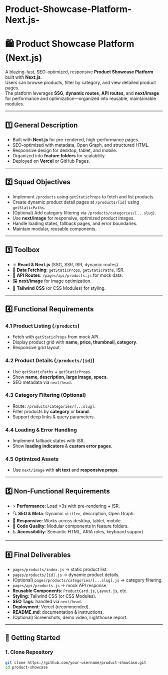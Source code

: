 # Product-Showcase-Platform-Next.js-
# 🛍️ Product Showcase Platform (Next.js)

A blazing-fast, SEO-optimized, responsive **Product Showcase Platform** built with **Next.js**.  
Users can browse products, filter by category, and view detailed product pages.  
The platform leverages **SSG**, **dynamic routes**, **API routes**, and **next/image** for performance and optimization—organized into reusable, maintainable modules.

---

## 1️⃣ General Description
- Built with **Next.js** for pre-rendered, high-performance pages.  
- SEO-optimized with metadata, Open Graph, and structured HTML.  
- Responsive design for desktop, tablet, and mobile.  
- Organized into **feature folders** for scalability.  
- Deployed on **Vercel** or GitHub Pages.

---

## 2️⃣ Squad Objectives
- Implement `/products` using `getStaticProps` to fetch and list products.  
- Create dynamic product detail pages at `/products/[id]` using `getStaticPaths`.  
- (Optional) Add category filtering via `/products/categories/[...slug]`.  
- Use **next/image** for responsive, optimized product images.  
- Handle loading states, fallback pages, and error boundaries.  
- Maintain modular, reusable components.  

---

## 3️⃣ Toolbox
- ⚛️ **React & Next.js** (SSG, SSR, ISR, dynamic routes).  
- 📡 **Data Fetching**: `getStaticProps`, `getStaticPaths`, ISR.  
- 🔗 **API Routes**: `/pages/api/products.js` for mock data.  
- 🖼 **next/image** for image optimization.  
- 🎨 **Tailwind CSS** (or CSS Modules) for styling.  

---

## 4️⃣ Functional Requirements

### 4.1 Product Listing (`/products`)
- Fetch with `getStaticProps` from mock API.  
- Display product grid with **name, price, thumbnail, category**.  
- Responsive grid layout.  

### 4.2 Product Details (`/products/[id]`)
- Use `getStaticPaths` + `getStaticProps`.  
- Show **name, description, large image, specs**.  
- SEO metadata via `next/head`.  

### 4.3 Category Filtering (Optional)
- Route: `/products/categories/[...slug]`.  
- Filter products by **category** or **brand**.  
- Support deep links & query parameters.  

### 4.4 Loading & Error Handling
- Implement fallback states with ISR.  
- Show **loading indicators** & **custom error pages**.  

### 4.5 Optimized Assets
- Use `next/image` with **alt text** and **responsive props**.  

---

## 5️⃣ Non-Functional Requirements
- ⚡ **Performance**: Load <3s with pre-rendering + ISR.  
- 🔍 **SEO & Meta**: Dynamic `<title>`, description, Open Graph.  
- 📱 **Responsive**: Works across desktop, tablet, mobile.  
- 🧩 **Code Quality**: Modular components in feature folders.  
- ♿ **Accessibility**: Semantic HTML, ARIA roles, keyboard support.  

---

## 6️⃣ Final Deliverables
- `pages/products/index.js` → static product list.  
- `pages/products/[id].js` → dynamic product details.  
- (Optional) `pages/products/categories/[...slug].js` → category filtering.  
- `pages/api/products.js` → mock API response.  
- **Reusable Components**: `ProductCard.js`, `Layout.js`, etc.  
- **Styling**: Tailwind CSS (or CSS Modules).  
- **SEO Tags**: handled via `next/head`.  
- **Deployment**: Vercel (recommended).  
- **README.md**: documentation & instructions.  
- (Optional) Screenshots, demo video, Lighthouse report.  

---

## 🚀 Getting Started

### 1. Clone Repository
```bash
git clone https://github.com/your-username/product-showcase.git
cd product-showcase
